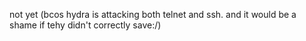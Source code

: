 not yet (bcos hydra is attacking both telnet and ssh. and it would be a shame if tehy didn't correctly save:/)